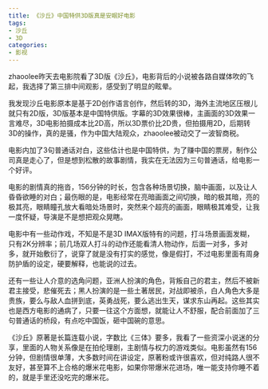 ```yaml
---
title: 《沙丘》中国特供3D版真是安眠好电影
tags: 
- 沙丘
- 3D
categories:
- 影视
---
```




zhaoolee昨天去电影院看了3D版《沙丘》，电影背后的小说被各路自媒体吹的飞起，我选择了第三排中间观影，感受到了明显的眩晕。

我发现沙丘电影原本是基于2D创作语言创作，然后转的3D，海外主流地区压根儿就只有2D版，3D版基本是中国特供版。字幕的3D效果很棒，主画面的3D效果一言难尽，3D电影拍摄成本比2D高，所以3D票价比2D贵，但拍摄用2D，后期转3D的操作，真的是骚，作为中国大陆观众，zhaoolee被动交了一波智商税。

电影内加了3句普通话对白，这些估计也是中国特供，为了赚中国的票房，制作公司真是走心了，但是想到松散的故事剧情，我实在无法因为三句普通话，给电影一个好评。

电影的剧情真的拖沓，156分钟的时长，包含各种场景切换，脑中画面，以及让人昏昏欲睡的对白；最伤眼的是，电影经常在亮暗画面之间切换，暗的极其暗，亮的极其亮，眼睛瞳孔放大看暗处场景时，突然来个超亮的画面，眼睛极其难受，让我一度怀疑，导演是不是想把观众晃瞎。

电影中有一些动作戏，不知是不是3D IMAX版特有的问题，打斗场景画面发糊，只有2K分辨率；前几场双人打斗的动作还能看清人物动作，后面一对多，多对多，就开始敷衍了，说穿了就是没有打实的感觉，像是假打，不过电影里面有周身防护盾的设定，硬要解释，也能说的过去。

还有一些让人介意的选角问题，亚洲人扮演的角色，背叛自己的君主，然后不被新君主接受，悲催死去；黑人扮演的是一些土著居民，对战即被杀，白人角色大多是贵族，要么与敌人血拼到底，英勇战死，要么逃出生天，谋求东山再起。这些其实也是西方电影的通病了，只要一往这个方面想，就能让人不舒服，配合前面加了三句普通话的桥段，有点吃中国饭，砸中国碗的意思。

《沙丘》原著是长篇连载小说，字数比《三体》要多，我看了一些资深小说迷的分享，里面的人物关系像是在拍伦理剧，主剧情与权力的游戏类似。电影虽然有156分钟，但剧情很单薄，大多数时间在讲设定，原著粉或许很喜欢，但对纯路人很不友好，甚至算不上合格的爆米花电影，如果你带爆米花进场，唯一能支持你睡不着的，就是手里还没吃完的爆米花。





